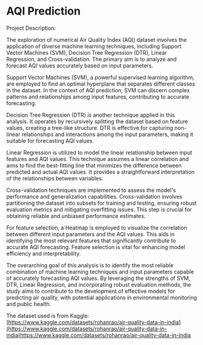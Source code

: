 # AQI Prediction
Project Description:

The exploration of numerical Air Quality Index (AQI) dataset involves the application of diverse machine learning techniques, including Support Vector Machines (SVM), Decision Tree Regression (DTR), Linear Regression, and Cross-validation. The primary aim is to analyze and forecast AQI values accurately based on input parameters.

Support Vector Machines (SVM), a powerful supervised learning algorithm, are employed to find an optimal hyperplane that separates different classes in the dataset. In the context of AQI prediction, SVM can discern complex patterns and relationships among input features, contributing to accurate forecasting.

Decision Tree Regression (DTR) is another technique applied in this analysis. It operates by recursively splitting the dataset based on feature values, creating a tree-like structure. DTR is effective for capturing non-linear relationships and interactions among the input parameters, making it suitable for forecasting AQI values.

Linear Regression is utilized to model the linear relationship between input features and AQI values. This technique assumes a linear correlation and aims to find the best-fitting line that minimizes the difference between predicted and actual AQI values. It provides a straightforward interpretation of the relationships between variables.

Cross-validation techniques are implemented to assess the model's performance and generalization capabilities. Cross-validation involves partitioning the dataset into subsets for training and testing, ensuring robust evaluation metrics and mitigating overfitting issues. This step is crucial for obtaining reliable and unbiased performance estimates.

For feature selection, a Heatmap is employed to visualize the correlation between different input parameters and the AQI values. This aids in identifying the most relevant features that significantly contribute to accurate AQI forecasting. Feature selection is vital for enhancing model efficiency and interpretability.

The overarching goal of this analysis is to identify the most reliable combination of machine learning techniques and input parameters capable of accurately forecasting AQI values. By leveraging the strengths of SVM, DTR, Linear Regression, and incorporating robust evaluation methods, the study aims to contribute to the development of effective models for predicting air quality, with potential applications in environmental monitoring and public health.

The dataset used is from Kaggle: [https://www.kaggle.com/datasets/rohanrao/air-quality-data-in-india](https://www.kaggle.com/datasets/rohanrao/air-quality-data-in-india)https://www.kaggle.com/datasets/rohanrao/air-quality-data-in-india
